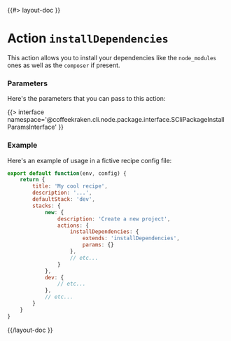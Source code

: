 <!--
/**
 * @name            installDependencies
 * @namespace       doc.recipes.actions
 * @type            Markdown
 * @platform        md
 * @status          stable
 * @menu            Documentation / Recipes / Actions          /doc/recipes/actions/installDependencies
 *
 * @since           2.0.0
 * @author    Olivier Bossel <olivier.bossel@gmail.com> (https://olivierbossel.com)
 */
-->

{{#> layout-doc }}

# Action `installDependencies`

This action allows you to install your dependencies like the `node_modules` ones as well as the `composer` if present.

### Parameters

Here's the parameters that you can pass to this action:

{{> interface namespace='@coffeekraken.cli.node.package.interface.SCliPackageInstallParamsInterface' }}

### Example

Here's an example of usage in a fictive recipe config file:

```js
export default function(env, config) {
    return {
        title: 'My cool recipe',
        description: '...',
        defaultStack: 'dev',
        stacks: {
            new: {
                description: 'Create a new project',
                actions: {
                    installDependencies: {
                        extends: 'installDependencies',
                        params: {}
                    },
                    // etc...
                }
            },
            dev: {
                // etc...
            },
            // etc...
        }
    }
}
```

{{/layout-doc }}
